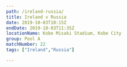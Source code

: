```yaml
---
path: /ireland-russia/
title: Ireland v Russia
date: 2019-10-03T10:15Z
endDate: 2019-10-03T11:35Z
locationName: Kobe Misaki Stadium, Kobe City
group: Pool A
matchNumber: 22
tags: ["Ireland","Russia"]

---
```

